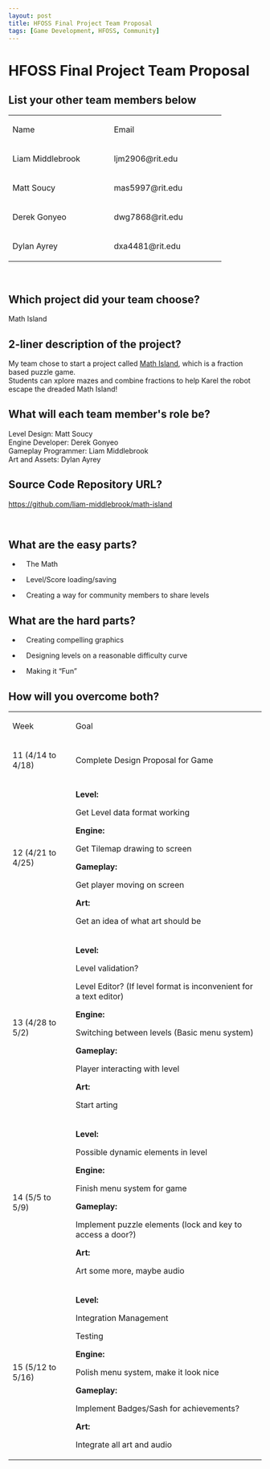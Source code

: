 ```yaml
---
layout: post
title: HFOSS Final Project Team Proposal
tags: [Game Development, HFOSS, Community]
---
```

<h1 dir="ltr">HFOSS Final Project Team Proposal</h1>
<h2 dir="ltr">List your other team members below</h2>
<div dir="ltr">
<table>
<colgroup>
<col width="202" />
<col width="222" /></colgroup>
<tbody>
<tr>
<td>
<p dir="ltr">Name</p>
</td>
<td>
<p dir="ltr">Email</p>
</td>
</tr>
<tr>
<td>
<p dir="ltr">Liam Middlebrook</p>
</td>
<td>
<p dir="ltr">ljm2906@rit.edu</p>
</td>
</tr>
<tr>
<td>
<p dir="ltr">Matt Soucy</p>
</td>
<td>
<p dir="ltr">mas5997@rit.edu</p>
</td>
</tr>
<tr>
<td>
<p dir="ltr">Derek Gonyeo</p>
</td>
<td>
<p dir="ltr">dwg7868@rit.edu</p>
</td>
</tr>
<tr>
<td>
<p dir="ltr">Dylan Ayrey</p>
</td>
<td>
<p dir="ltr">dxa4481@rit.edu</p>
</td>
</tr>
</tbody>
</table>
</div>
<p>&nbsp;</p>
<h2><strong>Which project did your team choose?</strong></h2>
<p>Math Island</p>
<h2 dir="ltr"><strong>2-liner description of the project?</strong></h2>
<p dir="ltr">My team chose to start a project called <a href="https://github.com/liam-middlebrook/math-island">Math Island</a>, which is a fraction based puzzle game.<br />
Students can xplore mazes and combine fractions to help Karel the robot escape the dreaded Math Island!</p>
<h2><strong>What will each team member's role be?</strong></h2>
<p dir="ltr">Level Design: Matt Soucy<br />
Engine Developer: Derek Gonyeo<br />
Gameplay Programmer: Liam Middlebrook<br />
Art and Assets: Dylan Ayrey</p>
<h2>Source Code Repository URL?</h2>
<p><a href="https://github.com/liam-middlebrook/math-island">https://github.com/liam-middlebrook/math-island</a></p>
<p>&nbsp;</p>
<h2 dir="ltr">What are the easy parts?</h2>
<ul>
<li dir="ltr">
<p dir="ltr">   The Math</p>
</li>
<li dir="ltr">
<p dir="ltr">   Level/Score loading/saving</p>
</li>
<li dir="ltr">
<p dir="ltr">   Creating a way for community members to share levels</p>
</li>
</ul>
<h2 dir="ltr">What are the hard parts?</h2>
<ul>
<li dir="ltr">
<p dir="ltr">   Creating compelling graphics</p>
</li>
<li dir="ltr">
<p dir="ltr">   Designing levels on a reasonable difficulty curve</p>
</li>
<li dir="ltr">
<p dir="ltr">   Making it “Fun”</p>
</li>
</ul>
<h2 dir="ltr">How will you overcome both?</h2>
<div dir="ltr">
<table>
<colgroup>
<col width="*" />
<col width="*" /></colgroup>
<tbody>
<tr>
<td>
<p dir="ltr">Week</p>
</td>
<td>
<p dir="ltr">Goal</p>
</td>
</tr>
<tr>
<td>
<p dir="ltr">11 (4/14 to 4/18)</p>
</td>
<td>
<p dir="ltr">Complete Design Proposal for Game</p>
</td>
</tr>
<tr>
<td>
<p dir="ltr">12 (4/21 to 4/25)</p>
</td>
<td>
<p dir="ltr"><strong>Level:</strong></p>
<p dir="ltr">Get Level data format working</p>
<p dir="ltr"><strong>Engine:</strong></p>
<p dir="ltr">Get Tilemap drawing to screen</p>
<p dir="ltr"><strong>Gameplay:</strong></p>
<p dir="ltr">Get player moving on screen</p>
<p dir="ltr"><strong>Art:</strong></p>
<p dir="ltr">Get an idea of what art should be</p>
</td>
</tr>
<tr>
<td>
<p dir="ltr">13 (4/28 to 5/2)</p>
</td>
<td>
<p dir="ltr"><strong>Level:</strong></p>
<p dir="ltr">Level validation?</p>
<p dir="ltr">Level Editor? (If level format is inconvenient for a text editor)</p>
<p dir="ltr"><strong>Engine:</strong></p>
<p dir="ltr">Switching between levels (Basic menu system)</p>
<p dir="ltr"><strong>Gameplay:</strong></p>
<p dir="ltr">Player interacting with level</p>
<p dir="ltr"><strong>Art:</strong></p>
<p dir="ltr">Start arting</p>
</td>
</tr>
<tr>
<td>
<p dir="ltr">14 (5/5 to 5/9)</p>
</td>
<td>
<p dir="ltr"><strong>Level:</strong></p>
<p dir="ltr">Possible dynamic elements in level</p>
<p dir="ltr"><strong>Engine:</strong></p>
<p dir="ltr">Finish menu system for game</p>
<p dir="ltr"><strong>Gameplay:</strong></p>
<p dir="ltr">Implement puzzle elements (lock and key to access a door?)</p>
<p dir="ltr"><strong>Art:</strong></p>
<p dir="ltr">Art some more, maybe audio</p>
</td>
</tr>
<tr>
<td>
<p dir="ltr">15 (5/12 to 5/16)</p>
</td>
<td>
<p dir="ltr"><strong>Level:</strong></p>
<p dir="ltr">Integration Management</p>
<p dir="ltr">Testing</p>
<p dir="ltr"><strong>Engine:</strong></p>
<p dir="ltr">Polish menu system, make it look nice</p>
<p dir="ltr"><strong>Gameplay:</strong></p>
<p dir="ltr">Implement Badges/Sash for achievements?</p>
<p dir="ltr"><strong>Art:</strong></p>
<p dir="ltr">Integrate all art and audio</p>
</td>
</tr>
</tbody>
</table>
</div>
